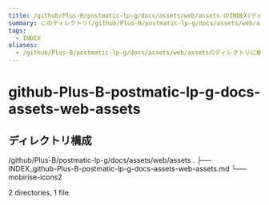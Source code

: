 ```yaml
---
title: /github/Plus-B/postmatic-lp-g/docs/assets/web/assets のINDEX(ディレクトリ概要)
summary: このディレクトリ(/github/Plus-B/postmatic-lp-g/docs/assets/web/assets)は[TODO:XXXX(このディレクトリに保存するファイルの説明を書く)]を格納する場所です。
tags:
  - INDEX
aliases:
  - /github/Plus-B/postmatic-lp-g/docs/assets/web/assetsのディレクトリに格納されている資料について(INDEX:索引)
---
```


# github-Plus-B-postmatic-lp-g-docs-assets-web-assets

## ディレクトリ構成

/github/Plus-B/postmatic-lp-g/docs/assets/web/assets
.
├── INDEX_github-Plus-B-postmatic-lp-g-docs-assets-web-assets.md
└── mobirise-icons2

2 directories, 1 file
